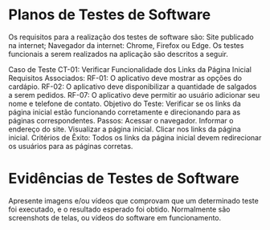 # Planos de Testes de Software

Os requisitos para a realização dos testes de software são:
Site publicado na internet;
Navegador da internet: Chrome, Firefox ou Edge.
Os testes funcionais a serem realizados na aplicação são descritos a seguir.

Caso de Teste CT-01: Verificar Funcionalidade dos Links da Página Inicial
Requisitos Associados:
RF-01: O aplicativo deve mostrar as opções do cardápio.
RF-02: O aplicativo deve disponibilizar a quantidade de salgados a serem pedidos.
RF-07: O aplicativo deve permitir ao usuário adicionar seu nome e telefone de contato.
Objetivo do Teste: Verificar se os links da página inicial estão funcionando corretamente e direcionando para as páginas correspondentes.
Passos:
Acessar o navegador.
Informar o endereço do site.
Visualizar a página inicial.
Clicar nos links da página inicial.
Critérios de Êxito: Todos os links da página inicial devem redirecionar os usuários para as páginas corretas.

 
# Evidências de Testes de Software

Apresente imagens e/ou vídeos que comprovam que um determinado teste foi executado, e o resultado esperado foi obtido. Normalmente são screenshots de telas, ou vídeos do software em funcionamento.
